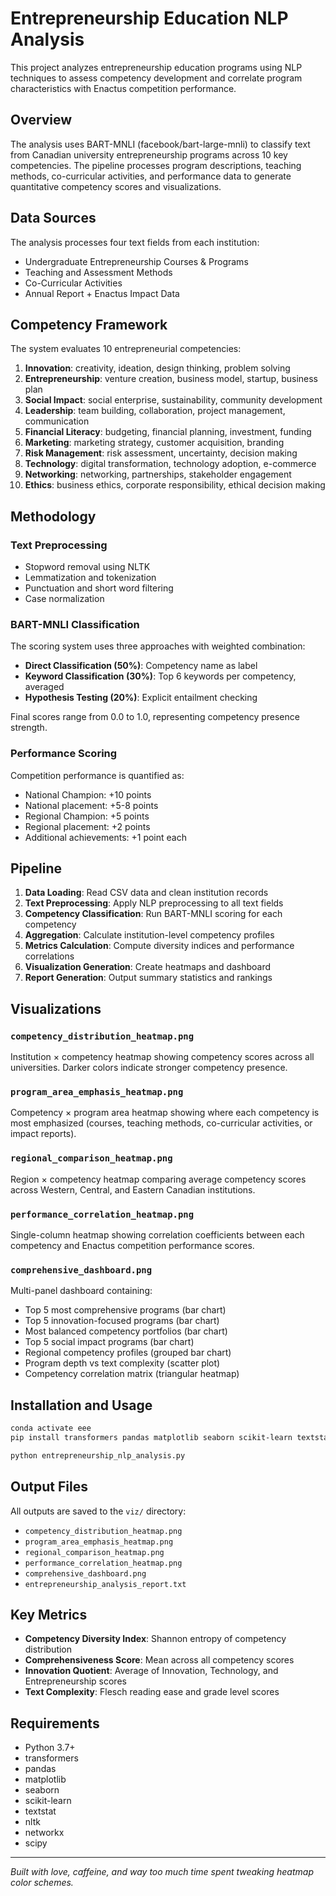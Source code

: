 # Entrepreneurship Education NLP Analysis

This project analyzes entrepreneurship education programs using NLP techniques to assess competency development and correlate program characteristics with Enactus competition performance.

## Overview

The analysis uses BART-MNLI (facebook/bart-large-mnli) to classify text from Canadian university entrepreneurship programs across 10 key competencies. The pipeline processes program descriptions, teaching methods, co-curricular activities, and performance data to generate quantitative competency scores and visualizations.

## Data Sources

The analysis processes four text fields from each institution:
- Undergraduate Entrepreneurship Courses & Programs
- Teaching and Assessment Methods
- Co-Curricular Activities  
- Annual Report + Enactus Impact Data

## Competency Framework

The system evaluates 10 entrepreneurial competencies:

1. **Innovation**: creativity, ideation, design thinking, problem solving
2. **Entrepreneurship**: venture creation, business model, startup, business plan
3. **Social Impact**: social enterprise, sustainability, community development
4. **Leadership**: team building, collaboration, project management, communication
5. **Financial Literacy**: budgeting, financial planning, investment, funding
6. **Marketing**: marketing strategy, customer acquisition, branding
7. **Risk Management**: risk assessment, uncertainty, decision making
8. **Technology**: digital transformation, technology adoption, e-commerce
9. **Networking**: networking, partnerships, stakeholder engagement
10. **Ethics**: business ethics, corporate responsibility, ethical decision making

## Methodology

### Text Preprocessing
- Stopword removal using NLTK
- Lemmatization and tokenization
- Punctuation and short word filtering
- Case normalization

### BART-MNLI Classification
The scoring system uses three approaches with weighted combination:
- **Direct Classification (50%)**: Competency name as label
- **Keyword Classification (30%)**: Top 6 keywords per competency, averaged
- **Hypothesis Testing (20%)**: Explicit entailment checking

Final scores range from 0.0 to 1.0, representing competency presence strength.

### Performance Scoring
Competition performance is quantified as:
- National Champion: +10 points
- National placement: +5-8 points  
- Regional Champion: +5 points
- Regional placement: +2 points
- Additional achievements: +1 point each

## Pipeline

1. **Data Loading**: Read CSV data and clean institution records
2. **Text Preprocessing**: Apply NLP preprocessing to all text fields
3. **Competency Classification**: Run BART-MNLI scoring for each competency
4. **Aggregation**: Calculate institution-level competency profiles
5. **Metrics Calculation**: Compute diversity indices and performance correlations
6. **Visualization Generation**: Create heatmaps and dashboard
7. **Report Generation**: Output summary statistics and rankings

## Visualizations

### `competency_distribution_heatmap.png`
Institution × competency heatmap showing competency scores across all universities. Darker colors indicate stronger competency presence.

### `program_area_emphasis_heatmap.png` 
Competency × program area heatmap showing where each competency is most emphasized (courses, teaching methods, co-curricular activities, or impact reports).

### `regional_comparison_heatmap.png`
Region × competency heatmap comparing average competency scores across Western, Central, and Eastern Canadian institutions.

### `performance_correlation_heatmap.png`
Single-column heatmap showing correlation coefficients between each competency and Enactus competition performance scores.

### `comprehensive_dashboard.png`
Multi-panel dashboard containing:
- Top 5 most comprehensive programs (bar chart)
- Top 5 innovation-focused programs (bar chart) 
- Most balanced competency portfolios (bar chart)
- Top 5 social impact programs (bar chart)
- Regional competency profiles (grouped bar chart)
- Program depth vs text complexity (scatter plot)
- Competency correlation matrix (triangular heatmap)

## Installation and Usage

```bash
conda activate eee
pip install transformers pandas matplotlib seaborn scikit-learn textstat nltk networkx scipy

python entrepreneurship_nlp_analysis.py
```

## Output Files

All outputs are saved to the `viz/` directory:
- `competency_distribution_heatmap.png`
- `program_area_emphasis_heatmap.png`
- `regional_comparison_heatmap.png`
- `performance_correlation_heatmap.png`
- `comprehensive_dashboard.png`
- `entrepreneurship_analysis_report.txt`

## Key Metrics

- **Competency Diversity Index**: Shannon entropy of competency distribution
- **Comprehensiveness Score**: Mean across all competency scores
- **Innovation Quotient**: Average of Innovation, Technology, and Entrepreneurship scores
- **Text Complexity**: Flesch reading ease and grade level scores

## Requirements

- Python 3.7+
- transformers
- pandas
- matplotlib
- seaborn
- scikit-learn
- textstat
- nltk
- networkx
- scipy


---
*Built with love, caffeine, and way too much time spent tweaking heatmap color schemes.*